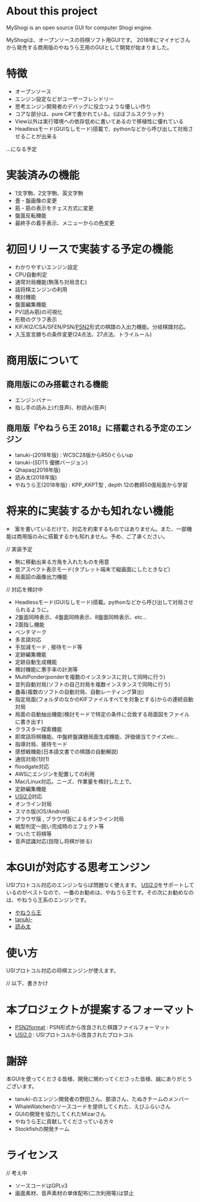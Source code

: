 ﻿
# About this project

MyShogi is an open source GUI for computer Shogi engine.

MyShogiは、オープンソースの将棋ソフト用GUIです。
2018年にマイナビさんから発売する商用版のやねうら王用のGUIとして開発が始まりました。

# 特徴

- オープンソース
- エンジン設定などがユーザーフレンドリー
- 思考エンジン開発者のデバッグに役立つような優しい作り
- コアな部分は、pure C#で書かれている。(ほぼフルスクラッチ)
- View以外は実行環境への依存低めに書いてあるので移植性に優れている
- Headlessモード(GUIなしモード)搭載で、pythonなどから呼び出して対局させることが出来る

…になる予定

# 実装済みの機能

- 1文字駒、2文字駒、英文字駒
- 畳・盤画像の変更
- 筋・筋の表示をチェス方式に変更
- 盤面反転機能
- 最終手の着手表示、メニューからの色変更

# 初回リリースで実装する予定の機能

- わかりやすいエンジン設定
- CPU自動判定
- 通常対局機能(駒落ち対局含む)
- 詰将棋エンジンの利用
- 検討機能
- 盤面編集機能
- PV(読み筋)の可視化
- 形勢のグラフ表示
- KIF/KI2/CSA/SFEN/PSN/[PSN2](MyShogi/docs/PSN2format.md)形式の棋譜の入出力機能。分岐棋譜対応。
- 入玉宣言勝ちの条件変更(24点法、27点法、トライルール)

# 商用版について

## 商用版にのみ搭載される機能

- エンジンバナー
- 指し手の読み上げ(音声)、秒読み(音声)

## 商用版『やねうら王 2018』に搭載される予定のエンジン

- tanuki-(2018年版) : WCSC28版からR50ぐらいup
- tanuki-(SDT5 優勝バージョン)
- Qhapaq(2018年版)
- 読み太(2018年版)
- やねうら王(2018年版) : KPP_KKPT型 , depth 12の教師50億局面から学習

# 将来的に実装するかも知れない機能

※　案を書いているだけで、対応を約束するものではありません。また、一部機能は商用版のみに搭載するかも知れません。予め、ご了承ください。

// 実装予定
- 駒に移動出来る方角を入れたものを用意
- 低アスペクト表示モード(タブレット端末で縦画面にしたときなど)
- 局面図の画像出力機能

// 対応を検討中

- Headlessモード(GUIなしモード)搭載。pythonなどから呼び出して対局させられるように。
- 2盤面同時表示、4盤面同時表示、8盤面同時表示、etc…
- 2面指し機能
- ベンチマーク
- 多言語対応
- 手加減モード , 接待モード等
- 定跡編集機能
- 定跡自動生成機能
- 検討機能に悪手率の計測等
- MultiPonder(ponderを複数のインスタンスに対して同時に行う)
- 並列自動対局(ソフトの自己対局を複数インスタンスで同時に行う)
- 蠱毒(複数のソフトの自動対局、自動レーティング算出)
- 指定局面(フォルダのなかのKIFファイルすべてを対象とする)からの連続自動対局
- 局面の自動抽出機能(検討モードで特定の条件に合致する局面図をファイルに書き出す)
- クラスター探索機能
- 即席詰将棋機能、中盤終盤課題局面生成機能、評価値当てクイズetc…
- 指導対局、接待モード
- 感想戦機能(日本語文書での棋譜の自動解説)
- 通信対局(1対1)
- floodgate対応
- AWSにエンジンを配置しての利用
- Mac/Linux対応。ニーズ、作業量を検討した上で。
- 定跡編集機能
- [USI2.0](MyShogi/docs/USI2.0.md)対応
- オンライン対局
- スマホ版(iOS/Android)
- ブラウザ版 , ブラウザ版によるオンライン対局
- 戦型判定～囲い完成時のエフェクト等
- ついたて将棋等
- 音声認識対応(目隠し将棋が捗る)

# 本GUIが対応する思考エンジン

USIプロトコル対応のエンジンならば問題なく使えます。
[USI2.0](MyShogi/docs/USI2.0.md)をサポートしているのがベストなので、一番のお勧めは、やねうら王です。その次にお勧めなのは、やねうら王系のエンジンです。

- [やねうら王](https://github.com/yaneurao/YaneuraOu)
- [tanuki-](https://github.com/nodchip/tnk-)
- [読み太](https://github.com/TukamotoRyuzo/Yomita)

# 使い方

USIプロトコル対応の将棋エンジンが使えます。

// 以下、書きかけ

# 本プロジェクトが提案するフォーマット

- [PSN2format](MyShogi/docs/PSN2format.md) : PSN形式から改良された棋譜ファイルフォーマット
- [USI2.0](MyShogi/docs/USI2.0.md) : USIプロトコルから改良されたプロトコル

# 謝辞

本GUIを使ってくださる皆様、開発に関わってくださった皆様、誠にありがとうございます。

- tanuki-のエンジン開発者の野田さん、那須さん、たぬきチームのメンバー
- WhaleWatcherのソースコードを提供してくれた、えびふらいさん
- GUIの開発を協力してくれたMizarさん
- やねうら王に貢献してくださっている方々
- Stockfishの開発チーム

# ライセンス

// 考え中

- ソースコードはGPLv3
- 画面素材、音声素材の単体配布(二次利用等)は禁止
